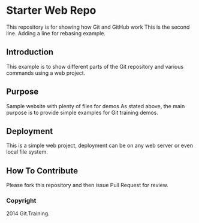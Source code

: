 # Starter Web Repo

This repository is for showing how Git and GitHub work
This is the second line. Adding a line for rebasing example.

## Introduction

This example is to show different parts of the Git repository and various commands using a web project.

## Purpose

Sample website with plenty of files for demos
As stated above, the main purpose is to provide simple examples for Git training demos.

## Deployment

This is a simple web project, deployment can be on any web server or even local file system.

## How To Contribute

Please fork this repository and then issue Pull Request for review.

### Copyright

2014 Git.Training.